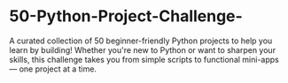 # 50-Python-Project-Challenge-
A curated collection of 50 beginner-friendly Python projects to help you learn by building! Whether you're new to Python or want to sharpen your skills, this challenge takes you from simple scripts to functional mini-apps — one project at a time.
